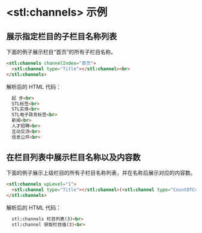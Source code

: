 # &lt;stl:channels&gt; 示例

## 展示指定栏目的子栏目名称列表

下面的例子展示栏目“首页”的所有子栏目名称。

```html
<stl:channels channelIndex="首页">
  <stl:channel type="Title"></stl:channel><br>
</stl:channels>
```

解析后的 HTML 代码：

```html
  起 步<br>
  STL标签<br>
  STL实体<br>
  STL电子政务标签<br>
  新闻<br>
  人才招聘<br>
  互动交流<br>
  信息公开<br>
```

## 在栏目列表中展示栏目名称以及内容数

下面的例子展示上级栏目的所有子栏目名称列表，并在名称后展示对应的内容数。

```html
<stl:channels upLevel="1">
  <stl:channel type="Title"></stl:channel>(<stl:channel type="CountOfContents"></stl:channel>)<br>
</stl:channels>
```

解析后的 HTML 代码：

```html
  stl:channels 栏目列表(3)<br>
  stl:channel 获取栏目值(3)<br>
```
